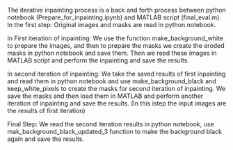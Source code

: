 
The iterative inpainting process is a back and forth process between python notebook (Prepare_for_inpainting.ipynb) and MATLAB script (final_eval.m). 
In the first step:
  Original images and masks are read in python notebook.

In First iteration of inpainting:
  We use the function make_background_white to prepare the images, and then to prepare the masks we create the eroded masks in python notebook and save them. 
  Then we reed these images in MATLAB script and perform the inpainting and save the results.

In second iteration of inpainting:
  We take the saved results of first inpainting and read them in python notebook and use make_background_black and keep_white_pixels to create the masks for second iteration of inpainting. 
  We save the masks and then load them in MATLAB and perform another iteration of inpainting and save the results. (In this istep the input images are the results of first iteration)

Final Step:
  We read the second iteration results in python notebook, use mak_background_black_updated_3 function to make the background black again and save the results. 
